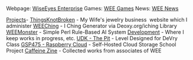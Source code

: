 <html><body><p>Webpage: <a href="https://wiseeyesent.com/">WiseEyes Enterprise</a>
Games: <a href="https://games.wiseeyesent.com/">WEE Games</a>
News: <a href="https://news.wiseeyesent.com/">WEE News</a>

<a title="Projects" href="http://games.wiseeyesent.com/projects/">Projects</a>-
<a href="http://thingsknotbroken.com/">ThingsKnotBroken</a> - My Wife's jewelry business  website which I administer
<a href="https://games.wiseeyesent.com/projects/games/weeching/">WEEChing</a> - I Ching Generator via Deoxy.org/iching Library
<a href="https://games.wiseeyesent.com/projects/games/weemonster/">WEEMonster</a> - Simple Perl Rule-Based AI System
<a href="https://wiseeyesent.com/dev/">Development</a> - Where I keep works in progress, etc.
<a title="“The Pit” Walkthrough" href="/pages/the-pit-walkthrough.html">UDK - The Pit</a> - Level Designed for DeVry Class
<a title="GSP475" href="/pages/gsp475.html">GSP475 - Raspberry Cloud</a> - Self-Hosted Cloud Storage School Project
<a href="https://wiseeyesent.com/caffeine/">Caffeine Zine</a> - Collected works from associates of WEE</p></body></html>
